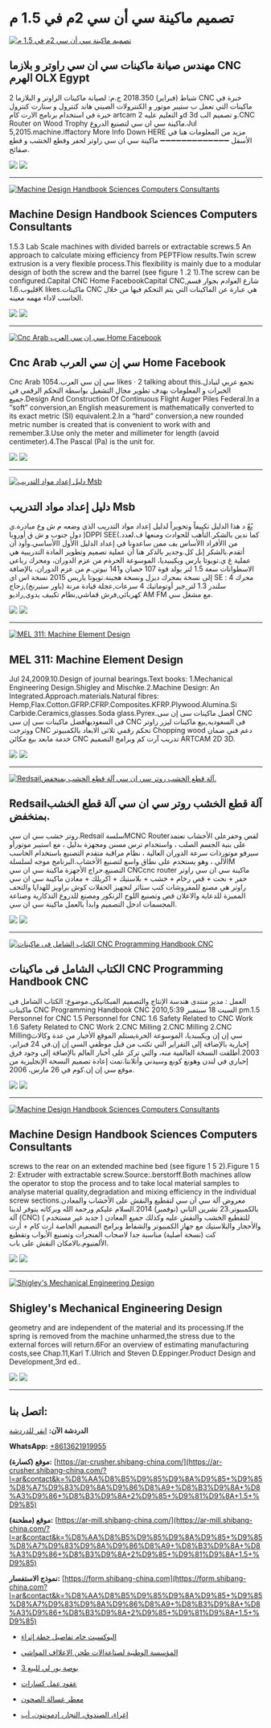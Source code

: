 # تصميم ماكينة سي أن سي 2م في 1.5 م

<a href="https://swt.shibang-china.com/?l=ar&img&k=%D8%AA%D8%B5%D9%85%D9%8A%D9%85+%D9%85%D8%A7%D9%83%D9%8A%D9%86%D8%A9+%D8%B3%D9%8A+%D8%A3%D9%86+%D8%B3%D9%8A+2%D9%85+%D9%81%D9%8A+1.5+%D9%85" target="_blank">![تصميم ماكينة سي أن سي 2م في 1.5 م](http://static.shibang-china.com/all-800x300/1305.jpg)</a>

## مهندس صيانة ماكينات سي ان سي راوتر و بلازما CNC الهرم OLX Egypt
2 شباط (فبراير) 2018.350 ج.م: لصيانة ماكينات الراوتر و البلازما CNC خبرة في ماكينات التي تعمل ب ستيبر موتور و الكنترولات الصيني هاند كنترول و ستارت كنترول خبرة في استخدام برنامج الارت كام artcam و التعليم عليه 2d 3d و تصميم الب.CNC Router on Wood Trophy ماكينة سي ان سي لتصنيع الدروع.Jul 5,2015.machine.iffactory More Info Down HERE مزيد من المعلومات هنا في الأسفل ➖➖➖➖➖➖➖➖➖➖➖➖➖ ماكينة سي ان سي راوتر لحفر وقطع الخشب و قطع صفائح.


<a href="https://whatsapp.shibangsoft.com/WhatsApp.php" target="_blank" title="WhatsApp">![](http://static.shibang-china.com/icon/whatsapp.png)</a> <a href="https://swt.shibang-china.com/?l=ar&icon&k=%D8%AA%D8%B5%D9%85%D9%8A%D9%85+%D9%85%D8%A7%D9%83%D9%8A%D9%86%D8%A9+%D8%B3%D9%8A+%D8%A3%D9%86+%D8%B3%D9%8A+2%D9%85+%D9%81%D9%8A+1.5+%D9%85" target="_blank">![](http://static.shibang-china.com/icon/chat-ar.png)</a>

---

<a href="https://swt.shibang-china.com/?l=ar&img&k=%D8%AA%D8%B5%D9%85%D9%8A%D9%85+%D9%85%D8%A7%D9%83%D9%8A%D9%86%D8%A9+%D8%B3%D9%8A+%D8%A3%D9%86+%D8%B3%D9%8A+2%D9%85+%D9%81%D9%8A+1.5+%D9%85" target="_blank">![Machine Design Handbook Sciences Computers Consultants](http://static.shibang-china.com/all-800x300/1457.jpg)</a>

## Machine Design Handbook Sciences Computers Consultants
1.5.3 Lab Scale machines with divided barrels or extractable screws.5 An approach to calculate mixing efficiency from PEPTFlow results.Twin screw extrusion is a very flexible process.This flexibility is mainly due to a modular design of both the screw and the barrel (see figure 1 .2 1).The screw can be configured.Capital CNC Home FacebookCapital CNC,شارع العوادم بجوار قسم قليوب.1.6K likes.ماكينات CNC هي عبارة عن الماكينات التي يتم التحكم فيها من خلال الحاسب لاداء مهمه معينه.


<a href="https://whatsapp.shibangsoft.com/WhatsApp.php" target="_blank" title="WhatsApp">![](http://static.shibang-china.com/icon/whatsapp.png)</a> <a href="https://swt.shibang-china.com/?l=ar&icon&k=%D8%AA%D8%B5%D9%85%D9%8A%D9%85+%D9%85%D8%A7%D9%83%D9%8A%D9%86%D8%A9+%D8%B3%D9%8A+%D8%A3%D9%86+%D8%B3%D9%8A+2%D9%85+%D9%81%D9%8A+1.5+%D9%85" target="_blank">![](http://static.shibang-china.com/icon/chat-ar.png)</a>

---

<a href="https://swt.shibang-china.com/?l=ar&img&k=%D8%AA%D8%B5%D9%85%D9%8A%D9%85+%D9%85%D8%A7%D9%83%D9%8A%D9%86%D8%A9+%D8%B3%D9%8A+%D8%A3%D9%86+%D8%B3%D9%8A+2%D9%85+%D9%81%D9%8A+1.5+%D9%85" target="_blank">![Cnc Arab سي إن سي العرب Home Facebook](http://static.shibang-china.com/all-800x300/1169.jpg)</a>

## Cnc Arab سي إن سي العرب Home Facebook
Cnc Arab سي إن سي العرب.1054 likes · 2 talking about this.تجمع عربي لتبادل الخبرات و المعلومات بهدف تطوير مجال التشغيل بواسطة التحكم الرقمي في جميع.Design And Construction Of Continuous Flight Auger Piles Federal.In a “soft” conversion,an English measurement is mathematically converted to its exact metric (SI) equivalent.2.In a “hard” conversion,a new rounded metric number is created that is convenient to work with and remember.3.Use only the meter and millimeter for length (avoid centimeter).4.The Pascal (Pa) is the unit for.


<a href="https://whatsapp.shibangsoft.com/WhatsApp.php" target="_blank" title="WhatsApp">![](http://static.shibang-china.com/icon/whatsapp.png)</a> <a href="https://swt.shibang-china.com/?l=ar&icon&k=%D8%AA%D8%B5%D9%85%D9%8A%D9%85+%D9%85%D8%A7%D9%83%D9%8A%D9%86%D8%A9+%D8%B3%D9%8A+%D8%A3%D9%86+%D8%B3%D9%8A+2%D9%85+%D9%81%D9%8A+1.5+%D9%85" target="_blank">![](http://static.shibang-china.com/icon/chat-ar.png)</a>

---

<a href="https://swt.shibang-china.com/?l=ar&img&k=%D8%AA%D8%B5%D9%85%D9%8A%D9%85+%D9%85%D8%A7%D9%83%D9%8A%D9%86%D8%A9+%D8%B3%D9%8A+%D8%A3%D9%86+%D8%B3%D9%8A+2%D9%85+%D9%81%D9%8A+1.5+%D9%85" target="_blank">![دليل إعداد مواد التدريب Msb](http://static.shibang-china.com/all-800x300/1473.jpg)</a>

## دليل إعداد مواد التدريب Msb
يُعّ د هذا الدليل تكييفاً وتحويراً لدليل إعداد مواد التدريب الذي وضعه م ش وع مبادرة.ي دول جنوب و ش ق أوروبا )DPPI SEE(.كما ندين بالشكر.التأهب للحوادث ومنعها ف.لعدد من االأفراد االأساس يف ممن ساعدونا في إعداد الدليل االأول االأساسي.وأود أن أتقدم.بالشكر إىل كل.وجدير بالذكر هنا أن عملية تصميم وتطوير المادة التدريبية هي عملية غ ي.تويوتا يارس ويكيبيديا، الموسوعة الحرةم من عزم الدوران، ومحرك رباعي الاسطوانات سعة 1.5 لتر يولد قوة 107 حصان و141 نيوتن.م من عزم الدوران، بالإضافة إلى نسخة بمحرك ديزل ونسخة هجينة.تويوتا ياريس 2015 نسخة اس اي SE : محرك 4 سلندر 1.3 لتر,جير أوتوماتيك 4 سرعات,عجلة قيادة مرنة (باور ستيرنج),زجاج كهربائي,فرش قماشي,نظام تكييف يدوي,راديو AM FM مع مشغل سي.


<a href="https://whatsapp.shibangsoft.com/WhatsApp.php" target="_blank" title="WhatsApp">![](http://static.shibang-china.com/icon/whatsapp.png)</a> <a href="https://swt.shibang-china.com/?l=ar&icon&k=%D8%AA%D8%B5%D9%85%D9%8A%D9%85+%D9%85%D8%A7%D9%83%D9%8A%D9%86%D8%A9+%D8%B3%D9%8A+%D8%A3%D9%86+%D8%B3%D9%8A+2%D9%85+%D9%81%D9%8A+1.5+%D9%85" target="_blank">![](http://static.shibang-china.com/icon/chat-ar.png)</a>

---

<a href="https://swt.shibang-china.com/?l=ar&img&k=%D8%AA%D8%B5%D9%85%D9%8A%D9%85+%D9%85%D8%A7%D9%83%D9%8A%D9%86%D8%A9+%D8%B3%D9%8A+%D8%A3%D9%86+%D8%B3%D9%8A+2%D9%85+%D9%81%D9%8A+1.5+%D9%85" target="_blank">![MEL 311: Machine Element Design](http://static.shibang-china.com/all-800x300/400.jpg)</a>

## MEL 311: Machine Element Design
Jul 24,2009.10.Design of journal bearings.Text books: 1.Mechanical Engineering Design.Shigley and Mischke.2.Machine Design: An Integrated.Approach.materials.Natural fibres: Hemp,Flax.Cotton.GFRP.CFRP.Composites.KFRP.Plywood.Alumina.Si Carbide.Ceramics,glasses.Soda glass.Pyrex.أفضل ماكينات سى إن سى CNC فى السعوديهأفضل ماكينات سى إن سى CNC فى السعوديه,بيع ماكينات ليزر راوتر ووترجت CNC تحكم رقمي ثلاثى الابعاد بالكمبيوتر Chopping wood دعم فني ضمان خدمة مابعد بيع مكائن CNC تدريب آرت كم وبرامج التصميم ARTCAM 2D 3D.


<a href="https://whatsapp.shibangsoft.com/WhatsApp.php" target="_blank" title="WhatsApp">![](http://static.shibang-china.com/icon/whatsapp.png)</a> <a href="https://swt.shibang-china.com/?l=ar&icon&k=%D8%AA%D8%B5%D9%85%D9%8A%D9%85+%D9%85%D8%A7%D9%83%D9%8A%D9%86%D8%A9+%D8%B3%D9%8A+%D8%A3%D9%86+%D8%B3%D9%8A+2%D9%85+%D9%81%D9%8A+1.5+%D9%85" target="_blank">![](http://static.shibang-china.com/icon/chat-ar.png)</a>

---

<a href="https://swt.shibang-china.com/?l=ar&img&k=%D8%AA%D8%B5%D9%85%D9%8A%D9%85+%D9%85%D8%A7%D9%83%D9%8A%D9%86%D8%A9+%D8%B3%D9%8A+%D8%A3%D9%86+%D8%B3%D9%8A+2%D9%85+%D9%81%D9%8A+1.5+%D9%85" target="_blank">![Redsailآلة قطع الخشب روتر سي ان سي آلة قطع الخشب بمنخفض.](http://static.shibang-china.com/all-800x300/1437.jpg)</a>

## Redsailآلة قطع الخشب روتر سي ان سي آلة قطع الخشب بمنخفض.
روتر خشب سي ان سي.Redsail سلسةMCNC Routerلقص وحفرعلى الأخشاب تعتمد على بنية الجسم الصلب ، واستخدام ترس مسنن ومجهزة بدليل ، مع استيبر موتورأو سيرفو موتورذات سرعة الدوران العالية ، نظام مراقبة متقدم التصنيع باستخدام الحاسب الآلي ، وهو يستخدم على نطاق واسع لتصنيع الأخشاب.البرنامج موجه لسلسلةM التصنيع.حراج الأجهزة ماكينة سي ان سي CNCcnc router ماكينة سي ان سي راوتر حفر + نحت + قص رخام + خشب + بلاستيك + اكريلك + معادن ماكينة سي ان سي راوتر هي مصنع للمفروشات كنب ستائر لتجهيز الحفلات كوش براويز للهدايا والتحف المميزة للدعاية والاعلان قص وتصنيع اللوح الزنكور ومصنع للدروع التذكارية وصناعة المجسمات ادخل التصميم وابدأ بالعمل ماكينة سي ان سي.


<a href="https://whatsapp.shibangsoft.com/WhatsApp.php" target="_blank" title="WhatsApp">![](http://static.shibang-china.com/icon/whatsapp.png)</a> <a href="https://swt.shibang-china.com/?l=ar&icon&k=%D8%AA%D8%B5%D9%85%D9%8A%D9%85+%D9%85%D8%A7%D9%83%D9%8A%D9%86%D8%A9+%D8%B3%D9%8A+%D8%A3%D9%86+%D8%B3%D9%8A+2%D9%85+%D9%81%D9%8A+1.5+%D9%85" target="_blank">![](http://static.shibang-china.com/icon/chat-ar.png)</a>

---

<a href="https://swt.shibang-china.com/?l=ar&img&k=%D8%AA%D8%B5%D9%85%D9%8A%D9%85+%D9%85%D8%A7%D9%83%D9%8A%D9%86%D8%A9+%D8%B3%D9%8A+%D8%A3%D9%86+%D8%B3%D9%8A+2%D9%85+%D9%81%D9%8A+1.5+%D9%85" target="_blank">![الكتاب الشامل فى ماكينات CNC Programming Handbook CNC](http://static.shibang-china.com/all-800x300/614.jpg)</a>

## الكتاب الشامل فى ماكينات CNC Programming Handbook CNC
العمل : مدير منتدى هندسة الإنتاج والتصميم الميكانيكى.موضوع: الكتاب الشامل فى ماكينات CNC Programming Handbook CNC السبت 18 سبتمبر 2010,5:39 pm.1.5 Personnel for CNC 1.5 Personnel for CNC 1.6 Safety Related to CNC Work 1.6 Safety Related to CNC Work 2.CNC Milling 2.CNC Milling 2.CNC Millingسي إن إن ويكيبيديا، الموسوعة الحرةيستلم الموقع الأخبار من عدة وكالات إخبارية بالإضافة إلى التقراير التي تكتب من قبل موظفي السي إن إن.في 24 فبراير، 2003.أطلقت النسخة العالمية منه، والتي تركز على أخبار العالم بالإضافة إلى وجود فرق إخباري في لندن وهونغ كونغ وسيدني وأتلانتا.تمت إعادة تصميم النسحة الإنجليزية من موقع سي إن إن.كوم في 26 مارس، 2006.


<a href="https://whatsapp.shibangsoft.com/WhatsApp.php" target="_blank" title="WhatsApp">![](http://static.shibang-china.com/icon/whatsapp.png)</a> <a href="https://swt.shibang-china.com/?l=ar&icon&k=%D8%AA%D8%B5%D9%85%D9%8A%D9%85+%D9%85%D8%A7%D9%83%D9%8A%D9%86%D8%A9+%D8%B3%D9%8A+%D8%A3%D9%86+%D8%B3%D9%8A+2%D9%85+%D9%81%D9%8A+1.5+%D9%85" target="_blank">![](http://static.shibang-china.com/icon/chat-ar.png)</a>

---

<a href="https://swt.shibang-china.com/?l=ar&img&k=%D8%AA%D8%B5%D9%85%D9%8A%D9%85+%D9%85%D8%A7%D9%83%D9%8A%D9%86%D8%A9+%D8%B3%D9%8A+%D8%A3%D9%86+%D8%B3%D9%8A+2%D9%85+%D9%81%D9%8A+1.5+%D9%85" target="_blank">![Machine Design Handbook Sciences Computers Consultants](http://static.shibang-china.com/all-800x300/1167.jpg)</a>

## Machine Design Handbook Sciences Computers Consultants
screws to the rear on an extended machine bed (see figure 1 5 2).Figure 1 5 2: Extruder with extractable screw.Source:.berstorff.Both machines allow the operator to stop the process and to take local material samples to analyse material quality,degradation and mixing efficiency in the individual screw sections.معروض آلة سي أن سي لتقطيع والنقش على الأخشاب والمعادن بالكمبيوتر.23 تشرين الثاني (نوفمبر) 2014.السلام عليكم ورحمة الله وبركاته يتوفر لدينا آلة (CNC) ( جديد غير مستخدم ) للتقطيع الخشب والنقش عليه وكذلك جميع المعادن والأحجار والبلاستيك مع جهاز الكمبيوتر والشفاط وبرامج التصميم الخاصة ارت كام + أرت كت (نسخة أصلية) مناسبة جدا لاصحاب المنجرات وتصنيع الأبواب وتقطيع الألمنيوم.بالامكان النقش على باب.


<a href="https://whatsapp.shibangsoft.com/WhatsApp.php" target="_blank" title="WhatsApp">![](http://static.shibang-china.com/icon/whatsapp.png)</a> <a href="https://swt.shibang-china.com/?l=ar&icon&k=%D8%AA%D8%B5%D9%85%D9%8A%D9%85+%D9%85%D8%A7%D9%83%D9%8A%D9%86%D8%A9+%D8%B3%D9%8A+%D8%A3%D9%86+%D8%B3%D9%8A+2%D9%85+%D9%81%D9%8A+1.5+%D9%85" target="_blank">![](http://static.shibang-china.com/icon/chat-ar.png)</a>

---

<a href="https://swt.shibang-china.com/?l=ar&img&k=%D8%AA%D8%B5%D9%85%D9%8A%D9%85+%D9%85%D8%A7%D9%83%D9%8A%D9%86%D8%A9+%D8%B3%D9%8A+%D8%A3%D9%86+%D8%B3%D9%8A+2%D9%85+%D9%81%D9%8A+1.5+%D9%85" target="_blank">![Shigley&#39;s Mechanical Engineering Design](http://static.shibang-china.com/all-800x300/76.jpg)</a>

## Shigley&#39;s Mechanical Engineering Design
geometry and are independent of the material and its processing.If the spring is removed from the machine unharmed,the stress due to the external forces will return.6For an overview of estimating manufacturing costs,see Chap.11,Karl T.Ulrich and Steven D.Eppinger.Product Design and Development,3rd ed..

<a href="https://whatsapp.shibangsoft.com/WhatsApp.php" target="_blank" title="WhatsApp">![](http://static.shibang-china.com/icon/whatsapp.png)</a> <a href="https://swt.shibang-china.com/?l=ar&icon&k=%D8%AA%D8%B5%D9%85%D9%8A%D9%85+%D9%85%D8%A7%D9%83%D9%8A%D9%86%D8%A9+%D8%B3%D9%8A+%D8%A3%D9%86+%D8%B3%D9%8A+2%D9%85+%D9%81%D9%8A+1.5+%D9%85" target="_blank">![](http://static.shibang-china.com/icon/chat-ar.png)</a>

---
## اتصل بنا:

**الدردشة الآن:** [انقر للدردشة](https://swt.shibang-china.com?l=ar&contact&k=%D8%AA%D8%B5%D9%85%D9%8A%D9%85+%D9%85%D8%A7%D9%83%D9%8A%D9%86%D8%A9+%D8%B3%D9%8A+%D8%A3%D9%86+%D8%B3%D9%8A+2%D9%85+%D9%81%D9%8A+1.5+%D9%85)

**WhatsApp:**  [+8613621919955](https://whatsapp.shibangsoft.com/WhatsApp.php)

**موقع (كسارة):** [https://ar-crusher.shibang-china.com/](https://ar-crusher.shibang-china.com/?l=ar&contact&k=%D8%AA%D8%B5%D9%85%D9%8A%D9%85+%D9%85%D8%A7%D9%83%D9%8A%D9%86%D8%A9+%D8%B3%D9%8A+%D8%A3%D9%86+%D8%B3%D9%8A+2%D9%85+%D9%81%D9%8A+1.5+%D9%85)

**موقع (مطحنة):** [https://ar-mill.shibang-china.com/](https://ar-mill.shibang-china.com/?l=ar&contact&k=%D8%AA%D8%B5%D9%85%D9%8A%D9%85+%D9%85%D8%A7%D9%83%D9%8A%D9%86%D8%A9+%D8%B3%D9%8A+%D8%A3%D9%86+%D8%B3%D9%8A+2%D9%85+%D9%81%D9%8A+1.5+%D9%85)

**نموذج الاستفسار:** [https://form.shibang-china.com](https://form.shibang-china.com?l=ar&contact&k=%D8%AA%D8%B5%D9%85%D9%8A%D9%85+%D9%85%D8%A7%D9%83%D9%8A%D9%86%D8%A9+%D8%B3%D9%8A+%D8%A3%D9%86+%D8%B3%D9%8A+2%D9%85+%D9%81%D9%8A+1.5+%D9%85)

* [البوكسيت خام تفاصيل خطة إثراء](../35/%D8%A7%D9%84%D8%A8%D9%88%D9%83%D8%B3%D9%8A%D8%AA%20%D8%AE%D8%A7%D9%85%20%D8%AA%D9%81%D8%A7%D8%B5%D9%8A%D9%84%20%D8%AE%D8%B7%D8%A9%20%D8%A5%D8%AB%D8%B1%D8%A7%D8%A1.md)

* [المؤسسة الوطنية لصناعةالات طحن الاعلااف المواشي](../34/%D8%A7%D9%84%D9%85%D8%A4%D8%B3%D8%B3%D8%A9%20%D8%A7%D9%84%D9%88%D8%B7%D9%86%D9%8A%D8%A9%20%D9%84%D8%B5%D9%86%D8%A7%D8%B9%D8%A9%D8%A7%D9%84%D8%A7%D8%AA%20%D8%B7%D8%AD%D9%86%20%D8%A7%D9%84%D8%A7%D8%B9%D9%84%D8%A7%D8%A7%D9%81%20%D8%A7%D9%84%D9%85%D9%88%D8%A7%D8%B4%D9%8A.md)

* [3 بوصة بور لي للبيع](../33/3%20%D8%A8%D9%88%D8%B5%D8%A9%20%D8%A8%D9%88%D8%B1%20%D9%84%D9%8A%20%D9%84%D9%84%D8%A8%D9%8A%D8%B9.md)

* [عقود عمل كسارات](../33/%D8%B9%D9%82%D9%88%D8%AF%20%D8%B9%D9%85%D9%84%20%D9%83%D8%B3%D8%A7%D8%B1%D8%A7%D8%AA.md)

* [معطر غسالة الصحون](../34/%D9%85%D8%B9%D8%B7%D8%B1%20%D8%BA%D8%B3%D8%A7%D9%84%D8%A9%20%D8%A7%D9%84%D8%B5%D8%AD%D9%88%D9%86.md)

* [إغراء، الصندوق، التجار، إدمونتون، أب](../33/%D8%A5%D8%BA%D8%B1%D8%A7%D8%A1%D8%8C%20%D8%A7%D9%84%D8%B5%D9%86%D8%AF%D9%88%D9%82%D8%8C%20%D8%A7%D9%84%D8%AA%D8%AC%D8%A7%D8%B1%D8%8C%20%D8%A5%D8%AF%D9%85%D9%88%D9%86%D8%AA%D9%88%D9%86%D8%8C%20%D8%A3%D8%A8.md)
